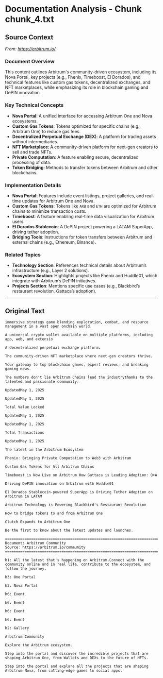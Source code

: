 # Documentation Analysis - Chunk chunk_4.txt

## Source Context
*From: https://arbitrum.io/*

### Document Overview  
This content outlines Arbitrum's community-driven ecosystem, including its Nova Portal, key projects (e.g., Fhenix, Timeboost, El Dorados), and technical features like custom gas tokens, decentralized exchanges, and NFT marketplaces, while emphasizing its role in blockchain gaming and DePIN innovation.  

### Key Technical Concepts  
- **Nova Portal**: A unified interface for accessing Arbitrum One and Nova ecosystems.  
- **Custom Gas Tokens**: Tokens optimized for specific chains (e.g., Arbitrum One) to reduce gas fees.  
- **Decentralized Perpetual Exchange (DEX)**: A platform for trading assets without intermediaries.  
- **NFT Marketplace**: A community-driven platform for next-gen creators to sell and trade NFTs.  
- **Private Computation**: A feature enabling secure, decentralized processing of data.  
- **Token Bridging**: Methods to transfer tokens between Arbitrum and other blockchains.  

### Implementation Details  
- **Nova Portal**: Features include event listings, project galleries, and real-time updates for Arbitrum One and Nova.  
- **Custom Gas Tokens**: Tokens like `ARB` and `ETH` are optimized for Arbitrum chains to minimize transaction costs.  
- **Timeboost**: A feature enabling real-time data visualization for Arbitrum users.  
- **El Dorados Stablecoin**: A DePIN project powering a LATAM SuperApp, driving tether adoption.  
- **Bridging Tools**: Instructions for token transfers between Arbitrum and external chains (e.g., Ethereum, Binance).  

### Related Topics  
- **Technology Section**: References technical details about Arbitrum’s infrastructure (e.g., Layer 2 solutions).  
- **Ecosystem Section**: Highlights projects like Fhenix and Huddle01, which integrate with Arbitrum’s DePIN initiatives.  
- **Projects Section**: Mentions specific use cases (e.g., Blackbird’s restaurant revolution, Gattaca’s adoption).

---

## Original Text
```
immersive strategy game blending exploration, combat, and resource management in a vast open onchain world.

A universal crypto wallet available on multiple platforms, including app, web, and extensio

A decentralized perpetual exchange platform.

The community-driven NFT marketplace where next-gen creators thrive.

Your gateway to top blockchain games, expert reviews, and breaking gaming news.

The numbers don't lie Arbitrum Chains lead the industrythanks to the talented and passionate community.

UpdatedMay 1, 2025

UpdatedMay 1, 2025

Total Value Locked

UpdatedMay 1, 2025

UpdatedMay 1, 2025

Total Transactions

UpdatedMay 1, 2025

The latest in the Arbitrum Ecosystem

Fhenix: Bringing Private Computation to Web3 with Arbitrum

Custom Gas Tokens for All Arbitrum Chains

Timeboost is Now Live on Arbitrum How Gattaca is Leading Adoption: Q+A

Driving DePIN innovation on Arbitrum with Huddle01

El Dorados Stablecoin-powered SuperApp is Driving Tether Adoption on Arbitrum in LATAM

Arbitrum Technology is Powering Blackbird's Restaurant Revolution

How to bridge tokens to and from Arbitrum One

Clutch Expands to Arbitrum One

Be the first to know about the latest updates and launches.

================================================================================
Document: Arbitrum Community
Source: https://arbitrum.io/community
================================================================================

h1: All the latest that's happening on Arbitrum.Connect with the community online and in real life, contribute to the ecosystem, and follow the journey.

h3: One Portal

h3: Nova Portal

h6: Event

h6: Event

h6: Event

h6: Event

h2: Gallery

Arbitrum Community

Explore the Arbitrum ecosystem.

Step into the portal and discover the incredible projects that are shaping Arbitrum One, from Wallets and DEXs to the future of NFTs.

Step into the portal and explore all the projects that are shaping Arbitrum Nova, from cutting-edge games to social apps.

```